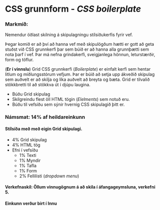 # CSS grunnform - _CSS boilerplate_

### Markmið:
Nemendur öðlast skilning á skipulagningu stílsíðukerfis fyrir vef.

Þegar komið er að því að hanna vef með skipulögðum hætti er gott að geta stuðst við CSS grunnkerfi þar sem búið er að hanna alla grunnþætti sem nota þarf í vef. Þar má nefna grindakerfi, sveigjanlega hönnun, leturstærðir, form og töflur. 

(**Er í vinnslu**)
Grid CSS grunnkerfi (_Boilerplate_) er einfalt kerfi sem hentar litlum og miðlungsstórum vefjum. Þar er búið að setja upp ákveðið skipulag sem auðvelt er að skilja og líka auðvelt að breyta og bæta. Grid er tilvalið stökkbretti til að stökkva út í djúpu laugina.

* Búðu Grid skipulag
* Skilgreindu flest öll HTML tögin (_Elelments_) sem notuð eru.  
* Búðu til vefsíðu sem sýnir hvernig CSS skipulagið þitt er.

### Námsmat:  14% af heildareinkunn

#### Stílsíða með með eigin Grid skipulagi. 

* 4% Grid	skipulag 
* 4% HTML tög 
* Efni í vefsíðu
  * 1% Texti 
  * 1% Myndir
  * 1% Tafla	
  * 1% Form	
  * 2% Fellilisti (_dropdown menu_)	 

#### Verkefnaskil: Öllum vinnugögnum á að skila í áfangageymsluna, verkefni 5. 

#### Einkunn verður birt í Innu
